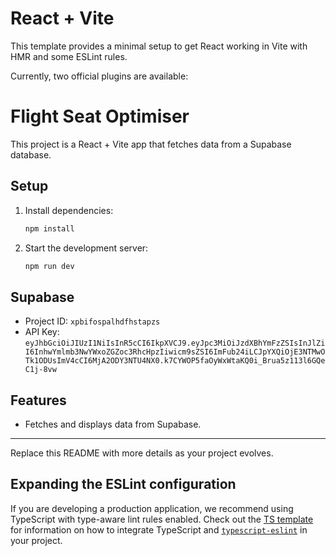# React + Vite

This template provides a minimal setup to get React working in Vite with HMR and some ESLint rules.

Currently, two official plugins are available:


# Flight Seat Optimiser

This project is a React + Vite app that fetches data from a Supabase database.

## Setup

1. Install dependencies:
	```sh
	npm install
	```
2. Start the development server:
	```sh
	npm run dev
	```

## Supabase
- Project ID: `xpbifospalhdfhstapzs`
- API Key: `eyJhbGciOiJIUzI1NiIsInR5cCI6IkpXVCJ9.eyJpc3MiOiJzdXBhYmFzZSIsInJlZiI6InhwYmlmb3NwYWxoZGZoc3RhcHpzIiwicm9sZSI6ImFub24iLCJpYXQiOjE3NTMwOTk1ODUsImV4cCI6MjA2ODY3NTU4NX0.k7CYWOP5faOyWxWtaKQ0i_Brua5z113l6GQeC1j-8vw`

## Features
- Fetches and displays data from Supabase.

---

Replace this README with more details as your project evolves.

## Expanding the ESLint configuration

If you are developing a production application, we recommend using TypeScript with type-aware lint rules enabled. Check out the [TS template](https://github.com/vitejs/vite/tree/main/packages/create-vite/template-react-ts) for information on how to integrate TypeScript and [`typescript-eslint`](https://typescript-eslint.io) in your project.
